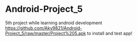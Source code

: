 # Android-Project_5
5th project while learning android development
https://github.com/Aky9821/Android-Project_5/raw/master/Project%205.apk to install and test app!
